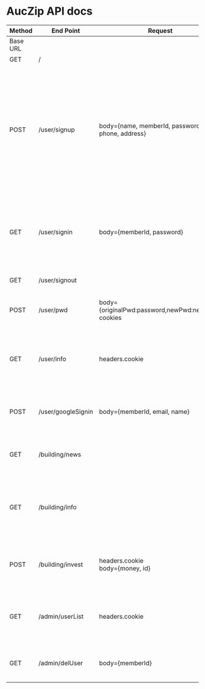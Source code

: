 # AucZip API docs


| Method   | End Point              | Request                                         | Response                                             | Usage                   |
| -------- | ------------------ | ----------------------------------------------- | ---------------------------------------------------- | ---------------------------------------------------- |
| Base URL |                    |                                                 |                                                      |  |
| GET      | /                  |                                                 | 메인페이지 정보 응답                                     |  |
| POST     | /user/signup       | body={name, memberId, password, email, phone, address} | * 이미 가입된 회원 있을 때 : status(409), 'memberId already exists'<br/>* 회원가입 완료 시 : status(200), 'signup completed' | 프론트엔드 측에서 회원가입 정보를 받아서 기존 가입자가 아니면 Users 테이블에 그 데이터를 넣음. |
| GET      | /user/signin       | body={memberId, password} | * 비밀번호가 틀릴 때 : status(404), 'unvalid user'<br/>* JWT 토큰 생성 에러 시 : status(500)<br/>* 로그인 시 : cookie('token', token), {id: data.dataValues.id, memberId: data.dataValues.memberId}); | 로그인 성공 시 JWT를 이용해서 쿠키를 클라이언트에 보냄. |
| GET      | /user/signout      |  | 루트 페이지로 리다이렉트 및 토큰 제거 | 로그아웃 시킴 |
| POST     | /user/pwd          | body={originalPwd:password,newPwd:newPwd},<br/>cookies | * 비밀변호  변경 시 : status(200), 'password changed'<br/>* 토큰 없을 시 : status(401), 'need user session' | 해당 유저의 비밀번호 변경 |
| GET      | /user/info         | headers.cookie | * 유저 정보 있을 때 : status(200),<br/>{id:data.dataValues.memberId,<br/>name:data.dataValues.name,<br/>email:data.dataValues.email,<br/>phone:data.dataValues.phone, address:data.dataValues.address,<br/>money:data.dataValues.money,bankName:data.dataValues.bankName,bankNum:data.dataValues.bankNum},<br/>* 토큰 없을 때 : status(401), 'need user session' | 해당 유저의 정보를 응답으로 보냄 |
| POST     | /user/googleSignin | body={memberId, email, name} | * 구글 로그인 아이디가 없을 때 : status(404), 'undefinded memberId'<br/>* 구글 로그인 성공 시 : <br/>status(200), cookie('token', token), {id: data.dataValues.id, memberId: data.dataValues.memberId}<br/>* 토큰 생성 에러 시 : status(500)<br/>* 유저 테이블 데이터 생성 실패 시 : status(404), 'create user error' | 구글 로그인 |
| GET      | /building/news     |  | * 저장된 뉴스 없을 때 : status(404), 'no news'<br/>* 저장된 뉴스 있을 때 : status(200), [{title, day, descriptionUrl, imageUrl, text}] | 크롤링한 뉴스 데이터 전송 |
| GET      | /building/info     |  | * 저장된 빌딩 데이터 없을 때 : status(404), 'no building info'<br/>* 저장된 빌딩 데이터 있을 때 : [{id, b_name, image, b_evaluation, b_invest, b_invest_goal, b_invest_user_num, b_info, b_location, b_use, b_size, b_due, b_views, b_invest_start_date, b_invest_end_date}] | 크롤링한 빌딩 데이터 및 업데이트 된 데이터 전송 |
| POST     | /building/invest   | headers.cookie<br/>body={money, id} | * 로그인이 되어 있지 않을 때 : status(401), 'no login'<br/>* 빌딩 혹은 유저 아이디가 없을 때 : status(401), 'no user data'<br/>* 테이블 정보 변경 에러 시 : status(404), 'err'<br/>* res.status(200).send(resData.dataValues); | 해당 빌딩의 투자 금액 업데이트 |
| GET      | /admin/userList    | headers.cookie | * 회원 정보 없을 때 : status(404), 'no data'<br/>* 'admin' 계정이 아닐 때 : status(401), 'not admin'<br/>* 'admin' 계정 로그인 시 : status(200), [{name, memberId, password, email, phone, address, money, bankName, bankNum}] | 'admin' 계정 접속 시 전체 회원 데이터 전송 |
| GET      | /admin/delUser     | body={memberId} | * 회원가입이 안된 경우 : status(404), 'unvalid user'<br/>* 유저 정보 삭제 시 : status(200), {name, memberId, password, email, phone, address, money, bankName, bankNum}<br/>* 유저 정보 삭제 에러 발생 시 : status(404), 'error' | 회원 정보 삭제 |
